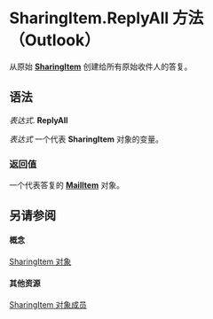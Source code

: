 
# SharingItem.ReplyAll 方法 （Outlook）

从原始  **[SharingItem](63dd3451-44f3-7cc4-c6e2-7dad5835a7d2.md)** 创建给所有原始收件人的答复。


## 语法

 _表达式_. **ReplyAll**

 _表达式_ 一个代表 **SharingItem** 对象的变量。


### 返回值

一个代表答复的  **[MailItem](14197346-05d2-0250-fa4c-4a6b07daf25f.md)** 对象。


## 另请参阅


#### 概念


[SharingItem 对象](63dd3451-44f3-7cc4-c6e2-7dad5835a7d2.md)
#### 其他资源


[SharingItem 对象成员](719ad60e-2242-2c54-778f-006b61690389.md)